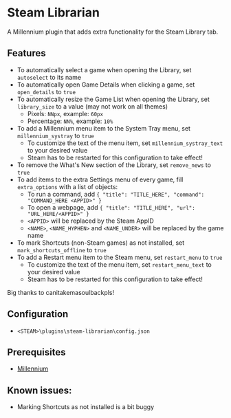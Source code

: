 # Steam Librarian

A Millennium plugin that adds extra functionality for the Steam Library tab.

## Features
- To automatically select a game when opening the Library, set `autoselect` to its name
- To automatically open Game Details when clicking a game, set `open_details` to `true`
- To automatically resize the Game List when opening the Library, set `library_size` to a value (may not work on all themes)
    - Pixels: `NNpx`, example: `60px`
    - Percentage: `NN%`, example: `10%`
- To add a Millennium menu item to the System Tray menu, set `millennium_systray` to `true`
    - To customize the text of the menu item, set `millennium_systray_text` to your desired value
    - Steam has to be restarted for this configuration to take effect!
- To remove the What's New section of the Library, set `remove_news` to `true`
- To add items to the extra Settings menu of every game, fill `extra_options` with a list of objects:
    - To run a command, add `{ "title": "TITLE_HERE", "command": "COMMAND_HERE <APPID>" }`
    - To open a webpage, add `{ "title": "TITLE_HERE", "url": "URL_HERE/<APPID>" }`
    - `<APPID>` will be replaced by the Steam AppID
    - `<NAME>`, `<NAME_HYPHEN>` and `<NAME_UNDER>` will be replaced by the game name
- To mark Shortcuts (non-Steam games) as not installed, set `mark_shortcuts_offline` to `true`
- To add a Restart menu item to the Steam menu, set `restart_menu` to `true`
    - To customize the text of the menu item, set `restart_menu_text` to your desired value
    - Steam has to be restarted for this configuration to take effect!

Big thanks to canitakemasoulbackpls!

## Configuration
- `<STEAM>\plugins\steam-librarian\config.json`

## Prerequisites
- [Millennium](https://steambrew.app/)

## Known issues:
- Marking Shortcuts as not installed is a bit buggy